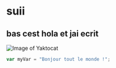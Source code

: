 # suii
## bas cest hola et jai ecrit
![Image of Yaktocat](https://octodex.github.com/images/yaktocat.png)
``` javascript
var myVar = "Bonjour tout le monde !";
```
